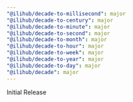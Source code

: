```yaml
---
"@ilihub/decade-to-millisecond": major
"@ilihub/decade-to-century": major
"@ilihub/decade-to-minute": major
"@ilihub/decade-to-second": major
"@ilihub/decade-to-month": major
"@ilihub/decade-to-hour": major
"@ilihub/decade-to-week": major
"@ilihub/decade-to-year": major
"@ilihub/decade-to-day": major
"@ilihub/decade": major
---
```


Initial Release
